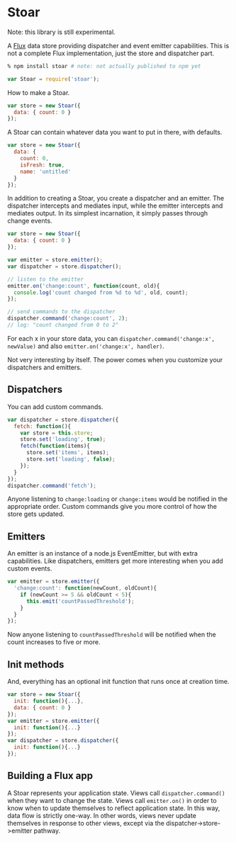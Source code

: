 # Stoar

Note: this library is still experimental.

A [Flux](http://facebook.github.io/react/docs/flux-overview.html) data store providing dispatcher and event emitter capabilities.
This is not a complete Flux implementation, just the store and dispatcher part.

```sh
% npm install stoar # note: not actually published to npm yet
```

```js
var Stoar = require('stoar');
```

How to make a Stoar.

```js
var store = new Stoar({
  data: { count: 0 }
});
```

A Stoar can contain whatever data you want to put in there, with defaults.

```js
var store = new Stoar({
  data: {
    count: 0,
    isFresh: true,
    name: 'untitled'
  }
});
```

In addition to creating a Stoar, you create a dispatcher and an emitter.
The dispatcher intercepts and mediates input, while the emitter intercepts and mediates output.
In its simplest incarnation, it simply passes through change events.

```js
var store = new Stoar({
  data: { count: 0 }
});

var emitter = store.emitter();
var dispatcher = store.dispatcher();

// listen to the emitter
emitter.on('change:count', function(count, old){
  console.log('count changed from %d to %d', old, count);
});

// send commands to the dispatcher
dispatcher.command('change:count', 2);
// log: "count changed from 0 to 2"
```

For each x in your store data, you can `dispatcher.command('change:x', newValue)` and also `emitter.on('change:x', handler)`.

Not very interesting by itself.
The power comes when you customize your dispatchers and emitters.

## Dispatchers

You can add custom commands.

```js
var dispatcher = store.dispatcher({
  fetch: function(){
    var store = this.store;
    store.set('loading', true);
    fetch(function(items){
      store.set('items', items);
      store.set('loading', false);
    });
  }
});
dispatcher.command('fetch');
```

Anyone listening to `change:loading` or `change:items` would be notified in the appropriate order.
Custom commands give you more control of how the store gets updated.

## Emitters

An emitter is an instance of a node.js EventEmitter, but with extra capabilities.
Like dispatchers, emitters get more interesting when you add custom events.

```js
var emitter = store.emitter({
  'change:count': function(newCount, oldCount){
    if (newCount >= 5 && oldCount < 5){
      this.emit('countPassedThreshold');
    }
  }
});
```

Now anyone listening to `countPassedThreshold` will be notified when the count increases to five or more.

## Init methods

And, everything has an optional init function that runs once at creation time.

```js
var store = new Stoar({
  init: function(){...},
  data: { count: 0 }
});
var emitter = store.emitter({
  init: function(){...}
});
var dispatcher = store.dispatcher({
  init: function(){...}
});
```

## Building a Flux app

A Stoar represents your application state.
Views call `dispatcher.command()` when they want to change the state.
Views call `emitter.on()` in order to know when to update themselves to reflect application state.
In this way, data flow is strictly one-way.
In other words, views never update themselves in response to other views, except via the dispatcher->store->emitter pathway.


